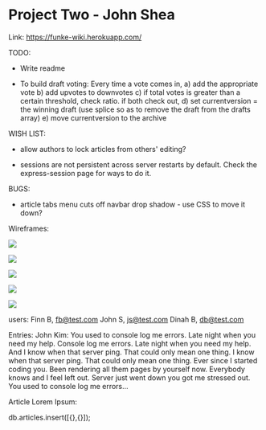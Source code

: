 # Project Two - John Shea

Link: https://funke-wiki.herokuapp.com/

TODO:

* Write readme

* To build draft voting:
Every time a vote comes in,
a) add the appropriate vote
b) add upvotes to downvotes
c) if total votes is greater than a certain threshold, check ratio. if both check out,
d) set currentversion = the winning draft (use splice so as to remove the draft from the drafts array)
e) move currentversion to the archive

WISH LIST:

* allow authors to lock articles from others' editing?

* sessions are not persistent across server restarts by default. Check the express-session page for ways to do it.

BUGS:

* article tabs menu cuts off navbar drop shadow - use CSS to move it down?

Wireframes:

![](http://cl.ly/image/002g3N1n3I2z/wiki_db_wireframe.jpg)

![](http://cl.ly/image/2A3Z350g2Y1K/wiki_routes_wireframe_1.jpg)

![](http://cl.ly/image/1f222N1J2c1G/wiki_routes_wireframe_2.jpg)

![](http://cl.ly/image/1t0O0e1t1f0G/wiki_views_wireframe_1.jpg)

![](http://cl.ly/image/2W0m0X381U3o/wiki_views_wireframe_2.jpg)

users:
Finn B, fb@test.com
John S, js@test.com
Dinah B, db@test.com

Entries:
John Kim:
You used to console log me errors.
Late night when you need my help.
Console log me errors.
Late night when you need my help.
And I know when that server ping.
That could only mean one thing.
I know when that server ping. That could only mean one thing.
Ever since I started coding you.
Been rendering all them pages by yourself now.
Everybody knows and I feel left out.
Server just went down you got me stressed out.
You used to console log me errors...

Article Lorem Ipsum:

db.articles.insert([{},{}]);
